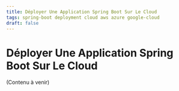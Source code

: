 ```yaml
---
title: Déployer Une Application Spring Boot Sur Le Cloud
tags: spring-boot deployment cloud aws azure google-cloud
draft: false
---
```


# Déployer Une Application Spring Boot Sur Le Cloud

(Contenu à venir)
